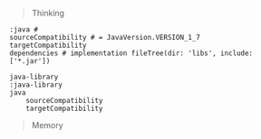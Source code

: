 > Thinking

```
:java # 
sourceCompatibility # = JavaVersion.VERSION_1_7
targetCompatibility
dependencies # implementation fileTree(dir: 'libs', include: ['*.jar'])

java-library
:java-library
java
	sourceCompatibility
	targetCompatibility
```

> Memory

```

```

